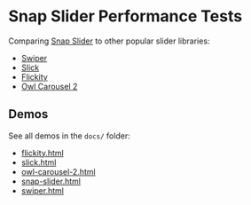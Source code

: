# Snap Slider Performance Tests

Comparing [Snap Slider](https://github.com/tannerhodges/snap-slider#readme) to other popular slider libraries:

- [Swiper](https://swiperjs.com)
- [Slick](https://kenwheeler.github.io/slick/)
- [Flickity](https://flickity.metafizzy.co)
- [Owl Carousel 2](https://owlcarousel2.github.io/OwlCarousel2/)

## Demos

See all demos in the `docs/` folder:

- [flickity.html](https://tannerhodges.github.io/snap-slider-perf/flickity.html)
- [slick.html](https://tannerhodges.github.io/snap-slider-perf/slick.html)
- [owl-carousel-2.html](https://tannerhodges.github.io/snap-slider-perf/owl-carousel-2.html)
- [snap-slider.html](https://tannerhodges.github.io/snap-slider-perf/snap-slider.html)
- [swiper.html](https://tannerhodges.github.io/snap-slider-perf/swiper.html)
